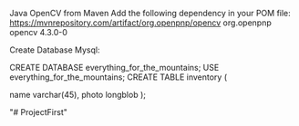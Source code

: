 Java OpenCV from Maven
Add the following dependency in your POM file:
 https://mvnrepository.com/artifact/org.openpnp/opencv 
<dependency>
    <groupId>org.openpnp</groupId>
    <artifactId>opencv</artifactId>
    <version>4.3.0-0</version>
</dependency>

Create Database Mysql:

CREATE DATABASE everything_for_the_mountains;
USE everything_for_the_mountains;
CREATE TABLE inventory
(

name varchar(45),
photo longblob
);

"# ProjectFirst" 
